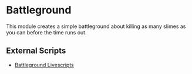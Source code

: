 # Battleground

This module creates a simple battleground about killing as many slimes as you
can before the time runs out.

## External Scripts

- [Battleground Livescripts](../../livescripts/battleground)